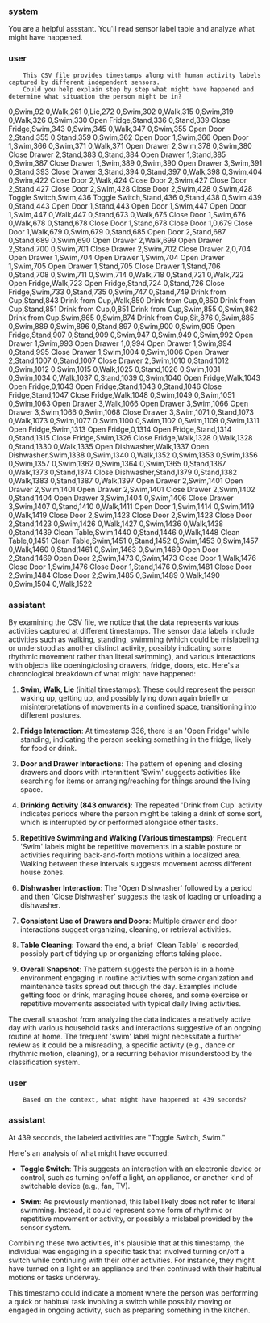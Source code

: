 ### system
You are a helpful assstant. You'll read sensor label table and analyze what might have happened.
### user

        This CSV file provides timestamps along with human activity labels captured by different independent sensors.
        Could you help explain step by step what might have happened and determine what situation the person might be in?
    
0,Swim,92
0,Walk,261
0,Lie,272
0,Swim,302
0,Walk,315
0,Swim,319
0,Walk,326
0,Swim,330
Open Fridge,Stand,336
0,Stand,339
Close Fridge,Swim,343
0,Swim,345
0,Walk,347
0,Swim,355
Open Door 2,Stand,355
0,Stand,359
0,Swim,362
Open Door 1,Swim,366
Open Door 1,Swim,366
0,Swim,371
0,Walk,371
Open Drawer 2,Swim,378
0,Swim,380
Close Drawer 2,Stand,383
0,Stand,384
Open Drawer 1,Stand,385
0,Swim,387
Close Drawer 1,Swim,389
0,Swim,390
Open Drawer 3,Swim,391
0,Stand,393
Close Drawer 3,Stand,394
0,Stand,397
0,Walk,398
0,Swim,404
0,Swim,422
Close Door 2,Walk,424
Close Door 2,Swim,427
Close Door 2,Stand,427
Close Door 2,Swim,428
Close Door 2,Swim,428
0,Swim,428
Toggle Switch,Swim,436
Toggle Switch,Stand,436
0,Stand,438
0,Swim,439
0,Stand,443
Open Door 1,Stand,443
Open Door 1,Swim,447
Open Door 1,Swim,447
0,Walk,447
0,Stand,673
0,Walk,675
Close Door 1,Swim,676
0,Walk,678
0,Stand,678
Close Door 1,Stand,678
Close Door 1,0,679
Close Door 1,Walk,679
0,Swim,679
0,Stand,685
Open Door 2,Stand,687
0,Stand,689
0,Swim,690
Open Drawer 2,Walk,699
Open Drawer 2,Stand,700
0,Swim,701
Close Drawer 2,Swim,702
Close Drawer 2,0,704
Open Drawer 1,Swim,704
Open Drawer 1,Swim,704
Open Drawer 1,Swim,705
Open Drawer 1,Stand,705
Close Drawer 1,Stand,706
0,Stand,708
0,Swim,711
0,Swim,714
0,Walk,718
0,Stand,721
0,Walk,722
Open Fridge,Walk,723
Open Fridge,Stand,724
0,Stand,726
Close Fridge,Swim,733
0,Stand,735
0,Swim,747
0,Stand,749
Drink from Cup,Stand,843
Drink from Cup,Walk,850
Drink from Cup,0,850
Drink from Cup,Stand,851
Drink from Cup,0,851
Drink from Cup,Swim,855
0,Swim,862
Drink from Cup,Swim,865
0,Swim,874
Drink from Cup,Sit,876
0,Swim,885
0,Swim,889
0,Swim,896
0,Stand,897
0,Swim,900
0,Swim,905
Open Fridge,Stand,907
0,Stand,909
0,Swim,947
0,Swim,949
0,Swim,992
Open Drawer 1,Swim,993
Open Drawer 1,0,994
Open Drawer 1,Swim,994
0,Stand,995
Close Drawer 1,Swim,1004
0,Swim,1006
Open Drawer 2,Stand,1007
0,Stand,1007
Close Drawer 2,Swim,1010
0,Stand,1012
0,Swim,1012
0,Swim,1015
0,Walk,1025
0,Stand,1026
0,Swim,1031
0,Swim,1034
0,Walk,1037
0,Stand,1039
0,Swim,1040
Open Fridge,Walk,1043
Open Fridge,0,1043
Open Fridge,Stand,1043
0,Stand,1046
Close Fridge,Stand,1047
Close Fridge,Walk,1048
0,Swim,1049
0,Swim,1051
0,Swim,1063
Open Drawer 3,Walk,1066
Open Drawer 3,Swim,1066
Open Drawer 3,Swim,1066
0,Swim,1068
Close Drawer 3,Swim,1071
0,Stand,1073
0,Walk,1073
0,Swim,1077
0,Swim,1100
0,Swim,1102
0,Swim,1109
0,Swim,1311
Open Fridge,Swim,1313
Open Fridge,0,1314
Open Fridge,Stand,1314
0,Stand,1315
Close Fridge,Swim,1326
Close Fridge,Walk,1328
0,Walk,1328
0,Stand,1330
0,Walk,1335
Open Dishwasher,Walk,1337
Open Dishwasher,Swim,1338
0,Swim,1340
0,Walk,1352
0,Swim,1353
0,Swim,1356
0,Swim,1357
0,Swim,1362
0,Swim,1364
0,Swim,1365
0,Stand,1367
0,Walk,1373
0,Stand,1374
Close Dishwasher,Stand,1379
0,Stand,1382
0,Walk,1383
0,Stand,1387
0,Walk,1397
Open Drawer 2,Swim,1401
Open Drawer 2,Swim,1401
Open Drawer 2,Swim,1401
Close Drawer 2,Swim,1402
0,Stand,1404
Open Drawer 3,Swim,1404
0,Swim,1406
Close Drawer 3,Swim,1407
0,Stand,1410
0,Walk,1411
Open Door 1,Swim,1414
0,Swim,1419
0,Walk,1419
Close Door 2,Swim,1423
Close Door 2,Swim,1423
Close Door 2,Stand,1423
0,Swim,1426
0,Walk,1427
0,Swim,1436
0,Walk,1438
0,Stand,1439
Clean Table,Swim,1440
0,Stand,1446
0,Walk,1448
Clean Table,0,1451
Clean Table,Swim,1451
0,Stand,1452
0,Swim,1453
0,Swim,1457
0,Walk,1460
0,Stand,1461
0,Swim,1463
0,Swim,1469
Open Door 2,Stand,1469
Open Door 2,Swim,1473
0,Swim,1473
Close Door 1,Walk,1476
Close Door 1,Swim,1476
Close Door 1,Stand,1476
0,Swim,1481
Close Door 2,Swim,1484
Close Door 2,Swim,1485
0,Swim,1489
0,Walk,1490
0,Swim,1504
0,Walk,1522

### assistant
By examining the CSV file, we notice that the data represents various activities captured at different timestamps. The sensor data labels include activities such as walking, standing, swimming (which could be mislabeling or understood as another distinct activity, possibly indicating some rhythmic movement rather than literal swimming), and various interactions with objects like opening/closing drawers, fridge, doors, etc. Here's a chronological breakdown of what might have happened:

1. **Swim, Walk, Lie** (initial timestamps): These could represent the person waking up, getting up, and possibly lying down again briefly or misinterpretations of movements in a confined space, transitioning into different postures.

2. **Fridge Interaction**: At timestamp 336, there is an 'Open Fridge' while standing, indicating the person seeking something in the fridge, likely for food or drink.

3. **Door and Drawer Interactions**: The pattern of opening and closing drawers and doors with intermittent 'Swim' suggests activities like searching for items or arranging/reaching for things around the living space.

4. **Drinking Activity (843 onwards)**: The repeated 'Drink from Cup' activity indicates periods where the person might be taking a drink of some sort, which is interrupted by or performed alongside other tasks.

5. **Repetitive Swimming and Walking (Various timestamps)**: Frequent 'Swim' labels might be repetitive movements in a stable posture or activities requiring back-and-forth motions within a localized area. Walking between these intervals suggests movement across different house zones.

6. **Dishwasher Interaction**: The 'Open Dishwasher' followed by a period and then 'Close Dishwasher' suggests the task of loading or unloading a dishwasher.

7. **Consistent Use of Drawers and Doors**: Multiple drawer and door interactions suggest organizing, cleaning, or retrieval activities.

8. **Table Cleaning**: Toward the end, a brief 'Clean Table' is recorded, possibly part of tidying up or organizing efforts taking place.

9. **Overall Snapshot**: The pattern suggests the person is in a home environment engaging in routine activities with some organization and maintenance tasks spread out through the day. Examples include getting food or drink, managing house chores, and some exercise or repetitive movements associated with typical daily living activities.

The overall snapshot from analyzing the data indicates a relatively active day with various household tasks and interactions suggestive of an ongoing routine at home. The frequent 'swim' label might necessitate a further review as it could be a misreading, a specific activity (e.g., dance or rhythmic motion, cleaning), or a recurring behavior misunderstood by the classification system.
### user

        Based on the context, what might have happened at 439 seconds?
    
### assistant
At 439 seconds, the labeled activities are "Toggle Switch, Swim." 

Here's an analysis of what might have occurred:

- **Toggle Switch**: This suggests an interaction with an electronic device or control, such as turning on/off a light, an appliance, or another kind of switchable device (e.g., fan, TV).

- **Swim**: As previously mentioned, this label likely does not refer to literal swimming. Instead, it could represent some form of rhythmic or repetitive movement or activity, or possibly a mislabel provided by the sensor system.

Combining these two activities, it's plausible that at this timestamp, the individual was engaging in a specific task that involved turning on/off a switch while continuing with their other activities. For instance, they might have turned on a light or an appliance and then continued with their habitual motions or tasks underway. 

This timestamp could indicate a moment where the person was performing a quick or habitual task involving a switch while possibly moving or engaged in ongoing activity, such as preparing something in the kitchen.
